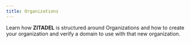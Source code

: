 ```yaml
---
title: Organizations
---
```


Learn how **ZITADEL** is structured around Organizations and how to create your organization and verify a domain to use with that new organization.